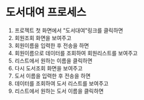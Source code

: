 # 도서대여 프로세스
1. 프로젝트 첫 화면에서 "도서대여"링크를 클릭하면
2. 회원조회 화면을 보여주고
3. 회원이름을 입력한 후 전송을 하면
4. 회원이름으로 데이터를 조회하여 회원리스트를 보여주고
5. 리스트에서 원하는 이름을 클릭하면
6. 다시 도서조회 화면을 보여주고
7. 도서 이름을 입력한 후 전송을 하면
8. 데이터를 조회하여 도서 리스트를 보여주고
9. 리스트에서 원하는 도서 이름을 클릭하면